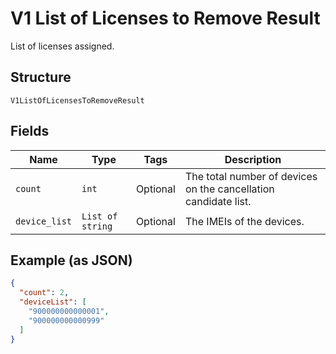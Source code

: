 
# V1 List of Licenses to Remove Result

List of licenses assigned.

## Structure

`V1ListOfLicensesToRemoveResult`

## Fields

| Name | Type | Tags | Description |
|  --- | --- | --- | --- |
| `count` | `int` | Optional | The total number of devices on the cancellation candidate list. |
| `device_list` | `List of string` | Optional | The IMEIs of the devices. |

## Example (as JSON)

```json
{
  "count": 2,
  "deviceList": [
    "900000000000001",
    "900000000000999"
  ]
}
```

